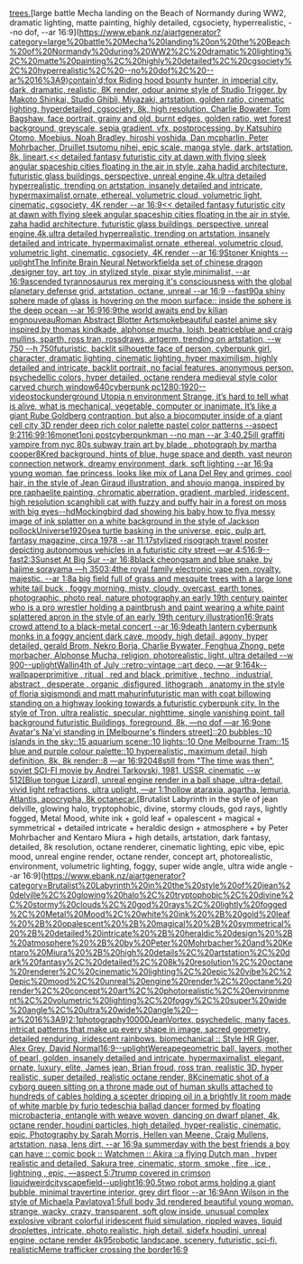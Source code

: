 [trees.](https://www.ebank.nz/aiartgenerator?category=trees.)[large battle Mecha landing on the Beach of Normandy during WW2, dramatic lighting, matte painting, highly detailed, cgsociety, hyperrealistic, --no dof, --ar 16:9](https://www.ebank.nz/aiartgenerator?category=large%20battle%20Mecha%20landing%20on%20the%20Beach%20of%20Normandy%20during%20WW2%2C%20dramatic%20lighting%2C%20matte%20painting%2C%20highly%20detailed%2C%20cgsociety%2C%20hyperrealistic%2C%20--no%20dof%2C%20--ar%2016%3A9)[contain'd;](https://www.ebank.nz/aiartgenerator?category=contain%27d%3B)[fox Riding hood bounty hunter, in imperial city, dark, dramatic, realistic, 8K render, odour anime style of Studio Trigger, by Makoto Shinkai, Studio Ghibli, Miyazaki, artstation, golden ratio, cinematic lighting, hyperdetailed, cgsociety, 8k, high resolution, Charlie Bowater, Tom Bagshaw, face portrait, grainy and old, burnt edges, golden ratio, wet forest background, greyscale, sepia gradient, vfx, postprocessing, by Katsuhiro Otomo, Moebius, Noah Bradley, hiroshi yoshida, Dan mcpharlin, Peter Mohrbacher, Druillet,tsutomu nihei, epic scale, manga style, dark, artstation, 8k, lineart,](https://www.ebank.nz/aiartgenerator?category=fox%20Riding%20hood%20bounty%20hunter%2C%20in%20imperial%20city%2C%20dark%2C%20dramatic%2C%20realistic%2C%208K%20render%2C%20odour%20anime%20style%20of%20Studio%20Trigger%2C%20by%20Makoto%20Shinkai%2C%20Studio%20Ghibli%2C%20Miyazaki%2C%20artstation%2C%20golden%20ratio%2C%20cinematic%20lighting%2C%20hyperdetailed%2C%20cgsociety%2C%208k%2C%20high%20resolution%2C%20Charlie%20Bowater%2C%20Tom%20Bagshaw%2C%20face%20portrait%2C%20grainy%20and%20old%2C%20burnt%20edges%2C%20golden%20ratio%2C%20wet%20forest%20background%2C%20greyscale%2C%20sepia%20gradient%2C%20vfx%2C%20postprocessing%2C%20by%20Katsuhiro%20Otomo%2C%20Moebius%2C%20Noah%20Bradley%2C%20hiroshi%20yoshida%2C%20Dan%20mcpharlin%2C%20Peter%20Mohrbacher%2C%20Druillet%2Ctsutomu%20nihei%2C%20epic%20scale%2C%20manga%20style%2C%20dark%2C%20artstation%2C%208k%2C%20lineart%2C)[<< detailed fantasy futuristic city at dawn with flying sleek angular spaceship cities floating in the air in style, zaha hadid architecture, futuristic glass buildings, perspective, unreal engine,4k,ultra detailed hyperrealistic, trending on artstation, insanely detailed and intricate, hypermaximalist,ornate, ethereal, volumetric cloud, volumetric light, cinematic, cgsociety, 4K render --ar 16:9](https://www.ebank.nz/aiartgenerator?category=%3C%3C%20detailed%20fantasy%20futuristic%20city%20at%20dawn%20with%20flying%20sleek%20angular%20spaceship%20cities%20floating%20in%20the%20air%20in%20style%2C%20zaha%20hadid%20architecture%2C%20futuristic%20glass%20buildings%2C%20perspective%2C%20unreal%20engine%2C4k%2Cultra%20detailed%20hyperrealistic%2C%20trending%20on%20artstation%2C%20insanely%20detailed%20and%20intricate%2C%20hypermaximalist%2Cornate%2C%20ethereal%2C%20volumetric%20cloud%2C%20volumetric%20light%2C%20cinematic%2C%20cgsociety%2C%204K%20render%20--ar%2016%3A9)[<< detailed fantasy futuristic city at dawn with flying sleek angular spaceship cities floating in the air in style, zaha hadid architecture, futuristic glass buildings, perspective, unreal engine,4k,ultra detailed hyperrealistic, trending on artstation, insanely detailed and intricate, hypermaximalist,ornate, ethereal, volumetric cloud, volumetric light, cinematic, cgsociety, 4K render --ar 16:9](https://www.ebank.nz/aiartgenerator?category=%3C%3C%20detailed%20fantasy%20futuristic%20city%20at%20dawn%20with%20flying%20sleek%20angular%20spaceship%20cities%20floating%20in%20the%20air%20in%20style%2C%20zaha%20hadid%20architecture%2C%20futuristic%20glass%20buildings%2C%20perspective%2C%20unreal%20engine%2C4k%2Cultra%20detailed%20hyperrealistic%2C%20trending%20on%20artstation%2C%20insanely%20detailed%20and%20intricate%2C%20hypermaximalist%2Cornate%2C%20ethereal%2C%20volumetric%20cloud%2C%20volumetric%20light%2C%20cinematic%2C%20cgsociety%2C%204K%20render%20--ar%2016%3A9)[Stoner Knights --uplight](https://www.ebank.nz/aiartgenerator?category=Stoner%20Knights%20--uplight)[The Infinite Brain Neural Network](https://www.ebank.nz/aiartgenerator?category=The%20Infinite%20Brain%20Neural%20Network)[field](https://www.ebank.nz/aiartgenerator?category=field)[a set of chinese dragon ,designer toy, art toy ,in stylized style, pixar style,minimalist, --ar 16:9](https://www.ebank.nz/aiartgenerator?category=a%20set%20of%20chinese%20dragon%20%2Cdesigner%20toy%2C%20art%20toy%20%2Cin%20stylized%20style%2C%20pixar%20style%2Cminimalist%2C%20--ar%2016%3A9)[ascended tyrannosaurus rex merging it's consciousness with the global planetary defense grid, artstation, octane, unreal --ar 16:9 --fast](https://www.ebank.nz/aiartgenerator?category=ascended%20tyrannosaurus%20rex%20merging%20it%27s%20consciousness%20with%20the%20global%20planetary%20defense%20grid%2C%20artstation%2C%20octane%2C%20unreal%20--ar%2016%3A9%20--fast)[90](https://www.ebank.nz/aiartgenerator?category=90)[a shiny  sphere made of glass is hovering on the moon surface:: inside the sphere is the deep ocean --ar 16:9](https://www.ebank.nz/aiartgenerator?category=a%20shiny%20%20sphere%20made%20of%20glass%20is%20hovering%20on%20the%20moon%20surface%3A%3A%20inside%20the%20sphere%20is%20the%20deep%20ocean%20--ar%2016%3A9)[16:9](https://www.ebank.nz/aiartgenerator?category=16%3A9)[the world awaits end by kilian eng](https://www.ebank.nz/aiartgenerator?category=the%20world%20awaits%20end%20by%20kilian%20eng)[nouveau](https://www.ebank.nz/aiartgenerator?category=nouveau)[Roman Abstract Blotter Art](https://www.ebank.nz/aiartgenerator?category=Roman%20Abstract%20Blotter%20Art)[smoke](https://www.ebank.nz/aiartgenerator?category=smoke)[beautiful pastel anime sky inspired,by thomas kindkade, alphonse mucha, loish, beatriceblue and craig mullins, sparth, ross tran, rossdraws, artgerm, trending on artstation, --w 750 --h 750](https://www.ebank.nz/aiartgenerator?category=beautiful%20pastel%20anime%20sky%20inspired%2Cby%20thomas%20kindkade%2C%20alphonse%20mucha%2C%20loish%2C%20beatriceblue%20and%20craig%20mullins%2C%20sparth%2C%20ross%20tran%2C%20rossdraws%2C%20artgerm%2C%20trending%20on%20artstation%2C%20--w%20750%20--h%20750)[futuristic, backlit silhouette face of person, cyberpunk girl, character, dramatic lighting, cinematic lighting, hyper maximilism, highly detailed and intricate, backlit portrait, no facial features, anonymous person, psychedellic colors, hyper detailed, octane render](https://www.ebank.nz/aiartgenerator?category=futuristic%2C%20backlit%20silhouette%20face%20of%20person%2C%20cyberpunk%20girl%2C%20character%2C%20dramatic%20lighting%2C%20cinematic%20lighting%2C%20hyper%20maximilism%2C%20highly%20detailed%20and%20intricate%2C%20backlit%20portrait%2C%20no%20facial%20features%2C%20anonymous%20person%2C%20psychedellic%20colors%2C%20hyper%20detailed%2C%20octane%20render)[a medieval style color carved church window](https://www.ebank.nz/aiartgenerator?category=a%20medieval%20style%20color%20carved%20church%20window)[640](https://www.ebank.nz/aiartgenerator?category=640)[cyberpunk pc](https://www.ebank.nz/aiartgenerator?category=cyberpunk%20pc)[1280:1920](https://www.ebank.nz/aiartgenerator?category=1280%3A1920)[--video](https://www.ebank.nz/aiartgenerator?category=--video)[stock](https://www.ebank.nz/aiartgenerator?category=stock)[underground Utopia n environment  Strange,  it’s hard to tell what is alive, what is mechanical, vegetable, computer or inanimate. It’s like a giant Rube Goldberg contraption, but also a biocomputer inside of a giant cell city 3D render deep rich color palette pastel color patterns --aspect 9:21](https://www.ebank.nz/aiartgenerator?category=underground%20Utopia%20n%20environment%20%20Strange%2C%20%20it%E2%80%99s%20hard%20to%20tell%20what%20is%20alive%2C%20what%20is%20mechanical%2C%20vegetable%2C%20computer%20or%20inanimate.%20It%E2%80%99s%20like%20a%20giant%20Rube%20Goldberg%20contraption%2C%20but%20also%20a%20biocomputer%20inside%20of%20a%20giant%20cell%20city%203D%20render%20deep%20rich%20color%20palette%20pastel%20color%20patterns%20--aspect%209%3A21)[16:9](https://www.ebank.nz/aiartgenerator?category=16%3A9)[9:16](https://www.ebank.nz/aiartgenerator?category=9%3A16)[monet](https://www.ebank.nz/aiartgenerator?category=monet)[1](https://www.ebank.nz/aiartgenerator?category=1)[oni,postcyberpunk](https://www.ebank.nz/aiartgenerator?category=oni%2Cpostcyberpunk)[man --no man --ar 3:4](https://www.ebank.nz/aiartgenerator?category=man%20--no%20man%20--ar%203%3A4)[0.25](https://www.ebank.nz/aiartgenerator?category=0.25)[ill graffiti vampire from nyc 80s subway train art by blade , photograph by martha cooper](https://www.ebank.nz/aiartgenerator?category=ill%20graffiti%20vampire%20from%20nyc%2080s%20subway%20train%20art%20by%20blade%20%2C%20photograph%20by%20martha%20cooper)[8K](https://www.ebank.nz/aiartgenerator?category=8K)[red background, hints of blue, huge space and depth, vast neuron connection network, dreamy environment, dark, soft lighting --ar 16:9](https://www.ebank.nz/aiartgenerator?category=red%20background%2C%20hints%20of%20blue%2C%20huge%20space%20and%20depth%2C%20vast%20neuron%20connection%20network%2C%20dreamy%20environment%2C%20dark%2C%20soft%20lighting%20--ar%2016%3A9)[a young woman, fae princess, looks like mix of Lana Del Rey and grimes, cool hair, in the style of Jean Giraud illustration, and shoujo manga, inspired by pre raphaelite painting, chromatic aberration, gradient, marbled, iridescent, high resolution scan](https://www.ebank.nz/aiartgenerator?category=a%20young%20woman%2C%20fae%20princess%2C%20looks%20like%20mix%20of%20Lana%20Del%20Rey%20and%20grimes%2C%20cool%20hair%2C%20in%20the%20style%20of%20Jean%20Giraud%20illustration%2C%20and%20shoujo%20manga%2C%20inspired%20by%20pre%20raphaelite%20painting%2C%20chromatic%20aberration%2C%20gradient%2C%20marbled%2C%20iridescent%2C%20high%20resolution%20scan)[ghibli cat with fuzzy and puffy hair in a forest on moss with big eyes](https://www.ebank.nz/aiartgenerator?category=ghibli%20cat%20with%20fuzzy%20and%20puffy%20hair%20in%20a%20forest%20on%20moss%20with%20big%20eyes)[--hd](https://www.ebank.nz/aiartgenerator?category=--hd)[Mockingbird dad showing his baby how to fly](https://www.ebank.nz/aiartgenerator?category=Mockingbird%20dad%20showing%20his%20baby%20how%20to%20fly)[a messy image of ink splatter on a white background in the style of Jackson pollock](https://www.ebank.nz/aiartgenerator?category=a%20messy%20image%20of%20ink%20splatter%20on%20a%20white%20background%20in%20the%20style%20of%20Jackson%20pollock)[Universe](https://www.ebank.nz/aiartgenerator?category=Universe)[1920](https://www.ebank.nz/aiartgenerator?category=1920)[sea turtle basking in the universe, epic, pulp art, fantasy magazine, circa 1978 --ar 11:17](https://www.ebank.nz/aiartgenerator?category=sea%20turtle%20basking%20in%20the%20universe%2C%20epic%2C%20pulp%20art%2C%20fantasy%20magazine%2C%20circa%201978%20--ar%2011%3A17)[stylized risograph travel poster depicting autonomous vehicles in a futuristic city street —ar 4:5](https://www.ebank.nz/aiartgenerator?category=stylized%20risograph%20travel%20poster%20depicting%20autonomous%20vehicles%20in%20a%20futuristic%20city%20street%20%E2%80%94ar%204%3A5)[16:9](https://www.ebank.nz/aiartgenerator?category=16%3A9)[--fast](https://www.ebank.nz/aiartgenerator?category=--fast)[2:3](https://www.ebank.nz/aiartgenerator?category=2%3A3)[Sunset At Big Sur --ar 16:8](https://www.ebank.nz/aiartgenerator?category=Sunset%20At%20Big%20Sur%20--ar%2016%3A8)[black cheongsam and blue snake, by hajime sorayama —h 350](https://www.ebank.nz/aiartgenerator?category=black%20cheongsam%20and%20blue%20snake%2C%20by%20hajime%20sorayama%20%E2%80%94h%20350)[3:4](https://www.ebank.nz/aiartgenerator?category=3%3A4)[the royal family electronic vape pen. royalty. majestic. --ar 1:8](https://www.ebank.nz/aiartgenerator?category=the%20royal%20family%20electronic%20vape%20pen.%20royalty.%20majestic.%20--ar%201%3A8)[a big field full of grass and mesquite trees with a large lone  white tail buck , foggy morning, misty, cloudy, overcast, earth tones, photographic, photo real, nature photography,](https://www.ebank.nz/aiartgenerator?category=a%20big%20field%20full%20of%20grass%20and%20mesquite%20trees%20with%20a%20large%20lone%20%20white%20tail%20buck%20%2C%20foggy%20morning%2C%20misty%2C%20cloudy%2C%20overcast%2C%20earth%20tones%2C%20photographic%2C%20photo%20real%2C%20nature%20photography%2C)[an early 19th century painter who is a pro wrestler holding a paintbrush and paint wearing a white paint splattered apron in the style of an early 19th century illustration](https://www.ebank.nz/aiartgenerator?category=an%20early%2019th%20century%20painter%20who%20is%20a%20pro%20wrestler%20holding%20a%20paintbrush%20and%20paint%20wearing%20a%20white%20paint%20splattered%20apron%20in%20the%20style%20of%20an%20early%2019th%20century%20illustration)[16:9](https://www.ebank.nz/aiartgenerator?category=16%3A9)[rats crowd attend to a black-metal concert --ar 16:9](https://www.ebank.nz/aiartgenerator?category=rats%20crowd%20attend%20to%20a%20black-metal%20concert%20--ar%2016%3A9)[death lantern cyberpunk monks in a foggy ancient dark cave, moody, high detail, agony, hyper detailed, gerald Brom, Nekro Borja, Charlie Bywater, Fenghua Zhong, pete morbacher, Alphonse Mucha, religion, photorealistic, light, ultra detailed --w 900](https://www.ebank.nz/aiartgenerator?category=death%20lantern%20cyberpunk%20monks%20in%20a%20foggy%20ancient%20dark%20cave%2C%20moody%2C%20high%20detail%2C%20agony%2C%20hyper%20detailed%2C%20gerald%20Brom%2C%20Nekro%20Borja%2C%20Charlie%20Bywater%2C%20Fenghua%20Zhong%2C%20pete%20morbacher%2C%20Alphonse%20Mucha%2C%20religion%2C%20photorealistic%2C%20light%2C%20ultra%20detailed%20--w%20900)[--uplight](https://www.ebank.nz/aiartgenerator?category=--uplight)[Wallin](https://www.ebank.nz/aiartgenerator?category=Wallin)[4th of July ::retro::vintage ::art deco, —ar 9:16](https://www.ebank.nz/aiartgenerator?category=4th%20of%20July%20%3A%3Aretro%3A%3Avintage%20%3A%3Aart%20deco%2C%20%E2%80%94ar%209%3A16)[4k](https://www.ebank.nz/aiartgenerator?category=4k)[--wallpaper](https://www.ebank.nz/aiartgenerator?category=--wallpaper)[primitive , ritual , red and black ,primitive , techno , industrial, abstract , desperate , organic ,disfigured, lithograph , anatomy in the style of floria sigismondi and matt mahurin](https://www.ebank.nz/aiartgenerator?category=primitive%20%2C%20ritual%20%2C%20red%20and%20black%20%2Cprimitive%20%2C%20techno%20%2C%20industrial%2C%20abstract%20%2C%20desperate%20%2C%20organic%20%2Cdisfigured%2C%20lithograph%20%2C%20anatomy%20in%20the%20style%20of%20floria%20sigismondi%20and%20matt%20mahurin)[futuristic man with coat billowing standing on a highway  looking towards a futuristic cyberpunk city. In the style of Tron, ultra realistic, specular, nighttime, single vanishing point, tall background futuristic Buildings, foreground, 8k, —no dof —ar 16:9](https://www.ebank.nz/aiartgenerator?category=futuristic%20man%20with%20coat%20billowing%20standing%20on%20a%20highway%20%20looking%20towards%20a%20futuristic%20cyberpunk%20city.%20In%20the%20style%20of%20Tron%2C%20ultra%20realistic%2C%20specular%2C%20nighttime%2C%20single%20vanishing%20point%2C%20tall%20background%20futuristic%20Buildings%2C%20foreground%2C%208k%2C%20%E2%80%94no%20dof%20%E2%80%94ar%2016%3A9)[one Avatar's Na'vi standing in [Melbourne's flinders street]::20 bubbles::10 islands in the sky::15 aquarium scene::10 lights::10 One Melbourne Tram::15 blue and purple colour palette::10 hyperealistic, maximum detail, high definition, 8k, 8k render::8 —ar 16:9](https://www.ebank.nz/aiartgenerator?category=one%20Avatar%27s%20Na%27vi%20standing%20in%20%5BMelbourne%27s%20flinders%20street%5D%3A%3A20%20bubbles%3A%3A10%20islands%20in%20the%20sky%3A%3A15%20aquarium%20scene%3A%3A10%20lights%3A%3A10%20One%20Melbourne%20Tram%3A%3A15%20blue%20and%20purple%20colour%20palette%3A%3A10%20hyperealistic%2C%20maximum%20detail%2C%20high%20definition%2C%208k%2C%208k%20render%3A%3A8%20%E2%80%94ar%2016%3A9)[2048](https://www.ebank.nz/aiartgenerator?category=2048)[still from "The time was then", soviet SCI-FI movie by Andrei Tarkovski, 1981, USSR, cinematic --w 512](https://www.ebank.nz/aiartgenerator?category=still%20from%20%22The%20time%20was%20then%22%2C%20soviet%20SCI-FI%20movie%20by%20Andrei%20Tarkovski%2C%201981%2C%20USSR%2C%20cinematic%20--w%20512)[[Blue tongue Lizard], unreal engine render in a ball shape, ultra-detail, vivid light refractions, ultra uplight, —ar 1:1](https://www.ebank.nz/aiartgenerator?category=%5BBlue%20tongue%20Lizard%5D%2C%20unreal%20engine%20render%20in%20a%20ball%20shape%2C%20ultra-detail%2C%20vivid%20light%20refractions%2C%20ultra%20uplight%2C%20%E2%80%94ar%201%3A1)[hollow ataraxia, agartha, lemuria, Atlantis, apocrypha, 8k octane](https://www.ebank.nz/aiartgenerator?category=hollow%20ataraxia%2C%20agartha%2C%20lemuria%2C%20Atlantis%2C%20apocrypha%2C%208k%20octane)[car.](https://www.ebank.nz/aiartgenerator?category=car.)[Brutalist Labyrinth in the style of jean delville, glowing halo, tryptophobic, divine, stormy clouds, god rays, lightly fogged, Metal Mood, white ink + gold leaf + opalescent + magical + symmetrical + detailed intricate + heraldic design + atmosphere + by Peter Mohrbacher and Kentaro Miura + high details, artstation, dark fantasy, detailed, 8k resolution, octane renderer, cinematic lighting, epic vibe, epic mood, unreal engine render, octane render, concept art, photorealistic, environment, volumetric lighting, foggy, super wide angle, ultra wide angle --ar 16:9](https://www.ebank.nz/aiartgenerator?category=Brutalist%20Labyrinth%20in%20the%20style%20of%20jean%20delville%2C%20glowing%20halo%2C%20tryptophobic%2C%20divine%2C%20stormy%20clouds%2C%20god%20rays%2C%20lightly%20fogged%2C%20Metal%20Mood%2C%20white%20ink%20%2B%20gold%20leaf%20%2B%20opalescent%20%2B%20magical%20%2B%20symmetrical%20%2B%20detailed%20intricate%20%2B%20heraldic%20design%20%2B%20atmosphere%20%2B%20by%20Peter%20Mohrbacher%20and%20Kentaro%20Miura%20%2B%20high%20details%2C%20artstation%2C%20dark%20fantasy%2C%20detailed%2C%208k%20resolution%2C%20octane%20renderer%2C%20cinematic%20lighting%2C%20epic%20vibe%2C%20epic%20mood%2C%20unreal%20engine%20render%2C%20octane%20render%2C%20concept%20art%2C%20photorealistic%2C%20environment%2C%20volumetric%20lighting%2C%20foggy%2C%20super%20wide%20angle%2C%20ultra%20wide%20angle%20--ar%2016%3A9)[2:1](https://www.ebank.nz/aiartgenerator?category=2%3A1)[photography](https://www.ebank.nz/aiartgenerator?category=photography)[10000](https://www.ebank.nz/aiartgenerator?category=10000)[Jean](https://www.ebank.nz/aiartgenerator?category=Jean)[Vortex, psychedelic, many faces, intricat patterns that make up every shape in image, sacred geometry, detailed renduring, iridescent rainbows, biomechanical :: Style HR Giger, Alex Grey, David Normal](https://www.ebank.nz/aiartgenerator?category=Vortex%2C%20psychedelic%2C%20many%20faces%2C%20intricat%20patterns%20that%20make%20up%20every%20shape%20in%20image%2C%20sacred%20geometry%2C%20detailed%20renduring%2C%20iridescent%20rainbows%2C%20biomechanical%20%3A%3A%20Style%20HR%20Giger%2C%20Alex%20Grey%2C%20David%20Normal)[16:9](https://www.ebank.nz/aiartgenerator?category=16%3A9)[--uplight](https://www.ebank.nz/aiartgenerator?category=--uplight)[Wereape](https://www.ebank.nz/aiartgenerator?category=Wereape)[geometric ball, layers, mother of pearl, golden, insanely detailed and intricate, hypermaximalist, elegant, ornate, luxury, elite, James jean, Brian froud, ross tran, realistic 3D, hyper realistic, super detailed, realistic octane render, 8K](https://www.ebank.nz/aiartgenerator?category=geometric%20ball%2C%20layers%2C%20mother%20of%20pearl%2C%20golden%2C%20insanely%20detailed%20and%20intricate%2C%20hypermaximalist%2C%20elegant%2C%20ornate%2C%20luxury%2C%20elite%2C%20James%20jean%2C%20Brian%20froud%2C%20ross%20tran%2C%20realistic%203D%2C%20hyper%20realistic%2C%20super%20detailed%2C%20realistic%20octane%20render%2C%208K)[cinematic shot of a cyborg queen sitting on a throne made out of human skulls attached to hundreds of cables holding a scepter dripping oil in a brightly lit room made of white marble by furio tedeschi](https://www.ebank.nz/aiartgenerator?category=cinematic%20shot%20of%20a%20cyborg%20queen%20sitting%20on%20a%20throne%20made%20out%20of%20human%20skulls%20attached%20to%20hundreds%20of%20cables%20holding%20a%20scepter%20dripping%20oil%20in%20a%20brightly%20lit%20room%20made%20of%20white%20marble%20by%20furio%20tedeschi)[a ballad dancer formed by floating microbacteria, entangle with weave woven, dancing on dwarf planet, 4k, octane render, houdini particles, high detailed, hyper-realistic, cinematic, epic, Photography by Sarah Morris, Hellen van Meene, Craig Mullens, artstation, nasa, lens dirt, --ar 16:9](https://www.ebank.nz/aiartgenerator?category=a%20ballad%20dancer%20formed%20by%20floating%20microbacteria%2C%20entangle%20with%20weave%20woven%2C%20dancing%20on%20dwarf%20planet%2C%204k%2C%20octane%20render%2C%20houdini%20particles%2C%20high%20detailed%2C%20hyper-realistic%2C%20cinematic%2C%20epic%2C%20Photography%20by%20Sarah%20Morris%2C%20Hellen%20van%20Meene%2C%20Craig%20Mullens%2C%20artstation%2C%20nasa%2C%20lens%20dirt%2C%20--ar%2016%3A9)[a summerday with the best friends a boy can have :: comic book :: Watchmen :: Akira ::](https://www.ebank.nz/aiartgenerator?category=a%20summerday%20with%20the%20best%20friends%20a%20boy%20can%20have%20%3A%3A%20comic%20book%20%3A%3A%20Watchmen%20%3A%3A%20Akira%20%3A%3A)[a flying Dutch man , hyper realistic and detailed, Sakura tree, cinematic, storm, smoke , fire , ice , lightning , epic, —aspect 5:7](https://www.ebank.nz/aiartgenerator?category=a%20flying%20Dutch%20man%20%2C%20hyper%20realistic%20and%20detailed%2C%20Sakura%20tree%2C%20cinematic%2C%20storm%2C%20smoke%20%2C%20fire%20%2C%20ice%20%2C%20lightning%20%2C%20epic%2C%20%E2%80%94aspect%205%3A7)[trump covered in crimson liquid](https://www.ebank.nz/aiartgenerator?category=trump%20covered%20in%20crimson%20liquid)[weird](https://www.ebank.nz/aiartgenerator?category=weird)[cityscape](https://www.ebank.nz/aiartgenerator?category=cityscape)[field](https://www.ebank.nz/aiartgenerator?category=field)[--uplight](https://www.ebank.nz/aiartgenerator?category=--uplight)[16:9](https://www.ebank.nz/aiartgenerator?category=16%3A9)[0.5](https://www.ebank.nz/aiartgenerator?category=0.5)[two robot arms holding a giant bubble, minimal travertine interior, grey dirt floor --ar 16:9](https://www.ebank.nz/aiartgenerator?category=two%20robot%20arms%20holding%20a%20giant%20bubble%2C%20minimal%20travertine%20interior%2C%20grey%20dirt%20floor%20--ar%2016%3A9)[Ann Wilson in the style of Michaela Pavlatova](https://www.ebank.nz/aiartgenerator?category=Ann%20Wilson%20in%20the%20style%20of%20Michaela%20Pavlatova)[1:5](https://www.ebank.nz/aiartgenerator?category=1%3A5)[full body 3d rendered beautiful young woman,  strange, wacky, crazy, transparent, soft glow inside, unusual complex explosive vibrant colorful iridescent  fluid simulation, rippled waves, liquid droplettes, intricate, photo realistic, high detail, sidefx houdini, unreal engine, octane render 4k](https://www.ebank.nz/aiartgenerator?category=full%20body%203d%20rendered%20beautiful%20young%20woman%2C%20%20strange%2C%20wacky%2C%20crazy%2C%20transparent%2C%20soft%20glow%20inside%2C%20unusual%20complex%20explosive%20vibrant%20colorful%20iridescent%20%20fluid%20simulation%2C%20rippled%20waves%2C%20liquid%20droplettes%2C%20intricate%2C%20photo%20realistic%2C%20high%20detail%2C%20sidefx%20houdini%2C%20unreal%20engine%2C%20octane%20render%204k)[95](https://www.ebank.nz/aiartgenerator?category=95)[robotic landscape, scenery, futuristic, sci-fi, realistic](https://www.ebank.nz/aiartgenerator?category=robotic%20landscape%2C%20scenery%2C%20futuristic%2C%20sci-fi%2C%20realistic)[Meme trafficker crossing the border](https://www.ebank.nz/aiartgenerator?category=Meme%20trafficker%20crossing%20the%20border)[16:9](https://www.ebank.nz/aiartgenerator?category=16%3A9)